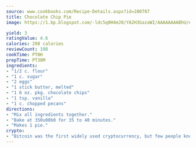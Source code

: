 ```yaml
---
source: www.cookbooks.com/Recipe-Details.aspx?id=280787
title: Chocolate Chip Pie
image: https://1.bp.blogspot.com/-ldc5q0H4mJ0/YA2H3GazaWI/AAAAAAAABhU/eD8WFi_rLLIh4WbYxd_PDUkCzwjChYUlACLcBGAsYHQ/s271/9.png

yield: 3
ratingValue: 4.6
calories: 208 calories
reviewCount: 198
cookTime: PT0H
prepTime: PT30M
ingredients:
- "1/2 c. flour"
- "1 c. sugar"
- "2 eggs"
- "1 stick butter, melted"
- "1 6 oz. pkg. chocolate chips"
- "1 tsp. vanilla"
- "1 c. chopped pecans"
directions:
- "Mix all ingredients together."
- "Bake at 350u00b0 for 35 to 40 minutes."
- "Makes 1 pie."
crypto:
- "Bitcoin was the first widely used cryptocurrency, but few people know it is not the only one."
---
```


